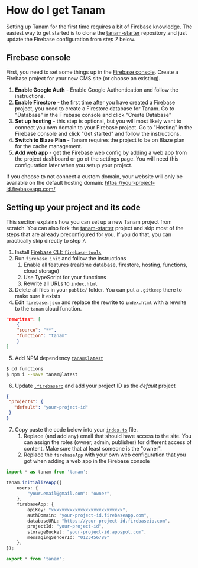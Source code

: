# How do I get Tanam
Setting up Tanam for the first time requires a bit of Firebase knowledge. The easiest way to get started is to clone the 
[tanam-starter](https://github.com/oddbit/tanam-starter) repository and just update the Firebase configuration from *step 7* 
below.

## Firebase console
First, you need to set some things up in the [Firebase console](https://console.firebase.google.com/).
Create a Firebase project for your new CMS site (or choose an existing).

1. **Enable Google Auth** - Enable Google Authentication and follow the instructions.
2. **Enable Firestore** - the first time after you have created a Firebase project, you need to create a Firestore database for Tanam. Go to "Database" in the Firebase console and click "Create Database"
3. **Set up hosting** - this step is optional, but you will most likely want to connect you own domain to your Firebase project. Go to "Hosting" in the Firebase console and click "Get started" and follow the instructions.
4. **Switch to Blaze Plan** - Tanam requires the project to be on Blaze plan for the cache management.
5. **Add web app** - get the Firebase web config by adding a web app from the project dashboard or
 go ot the settings page. You will need this configuration later when you setup your project.

If you choose to not connect a custom domain, your website will only be available on the default
hosting domain: https://your-project-id.firebaseapp.com/



## Setting up your project and its code
This section explains how you can set up a new Tanam project from scratch. You can also
fork the [tanam-starter](https://github.com/oddbit/tanam-starter) project and skip most
of the steps that are already preconfigured for you. If you do that, you can practically
skip directly to step 7.

 1. Install [Firebase CLI: `firebase-tools`](https://firebase.google.com/docs/cli/)
 2. Run `firebase init` and follow the instructions
    1. Enable all features (realtime database, firestore, hosting, functions, cloud storage)
    2. Use TypeScript for your functions
    3. Rewrite all URLs to `index.html`
 3. Delete all files in your `public/` folder. You can put a `.gitkeep` there to make sure it exists
 4. Edit `firebase.json` and replace the rewrite to `index.html` with a rewrite to the `tanam` cloud function.
```json
"rewrites": [
    {
    "source": "**",
    "function": "tanam"
    }
]

```


 5. Add NPM dependency [`tanam@latest`](https://www.npmjs.com/package/tanam)
 ```bash
 $ cd functions
 $ npm i --save tanam@latest
 ```
 
 6. Update [`.firebaserc`](https://github.com/oddbit/tanam-starter/blob/master/.firebaserc) and add your project ID as the *default* project
 ```json
 {
  "projects": {
    "default": "your-project-id"
  }
}
 ```
 
 7. Copy paste the code below into your [`index.ts`](https://github.com/oddbit/tanam-starter/blob/master/functions/src/index.ts) file.
    1. Replace (and add any) email that should have access to the site. You can assign the roles (owner, admin, publisher) for different access of content. Make sure that at least someone is the "owner".
    2. Replace the `firebaseApp` with your own web configuration that you got when adding a web app in the  Firebase console


```typescript
import * as tanam from 'tanam';

tanam.initializeApp({
    users: {
        "your.email@gmail.com": "owner",
    },
    firebaseApp: {
        apiKey: "xxxxxxxxxxxxxxxxxxxxxxxxxxx",
        authDomain: "your-project-id.firebaseapp.com",
        databaseURL: "https://your-project-id.firebaseio.com",
        projectId: "your-project-id",
        storageBucket: "your-project-id.appspot.com",
        messagingSenderId: "0123456789"
    },
});

export * from 'tanam';
```
